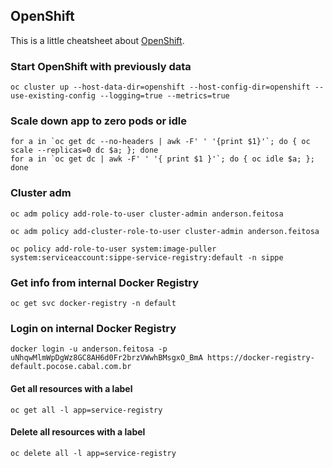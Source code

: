 ## OpenShift

This is a little cheatsheet about [OpenShift](https://www.openshift.com).

### Start OpenShift with previously data
```
oc cluster up --host-data-dir=openshift --host-config-dir=openshift --use-existing-config --logging=true --metrics=true
```

### Scale down app to zero pods or idle
````
for a in `oc get dc --no-headers | awk -F' ' '{print $1}'`; do { oc scale --replicas=0 dc $a; }; done
for a in `oc get dc | awk -F' ' '{ print $1 }'`; do { oc idle $a; }; done
````

### Cluster adm
```
oc adm policy add-role-to-user cluster-admin anderson.feitosa

oc adm policy add-cluster-role-to-user cluster-admin anderson.feitosa

oc policy add-role-to-user system:image-puller system:serviceaccount:sippe-service-registry:default -n sippe
```

### Get info from internal Docker Registry
```
oc get svc docker-registry -n default
```

### Login on internal Docker Registry
```
docker login -u anderson.feitosa -p uNhqwMlmWpDgWz8GC8AH6d0Fr2brzVWwhBMsgxO_BmA https://docker-registry-default.pocose.cabal.com.br
```

#### Get all resources with a label
```
oc get all -l app=service-registry
```

#### Delete all resources with a label
```
oc delete all -l app=service-registry
```
